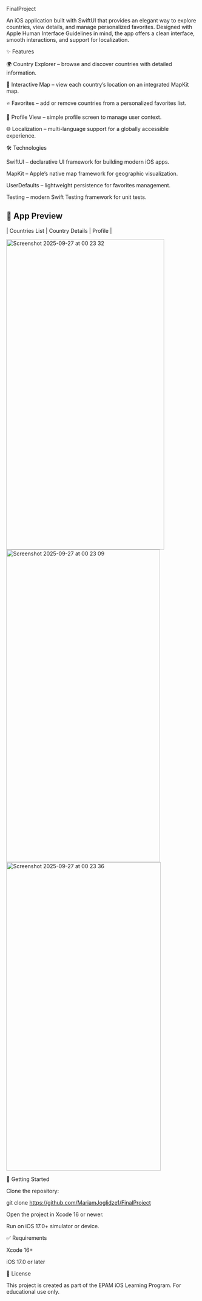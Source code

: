 FinalProject

An iOS application built with SwiftUI that provides an elegant way to explore countries, view details, and manage personalized favorites. Designed with Apple Human Interface Guidelines in mind, the app offers a clean interface, smooth interactions, and support for localization.

✨ Features

🌍 Country Explorer – browse and discover countries with detailed information.

📍 Interactive Map – view each country’s location on an integrated MapKit map.

⭐ Favorites – add or remove countries from a personalized favorites list.

👤 Profile View – simple profile screen to manage user context.

🌐 Localization – multi-language support for a globally accessible experience.

🛠️ Technologies

SwiftUI – declarative UI framework for building modern iOS apps.

MapKit – Apple’s native map framework for geographic visualization.

UserDefaults – lightweight persistence for favorites management.

Testing – modern Swift Testing framework for unit tests.

## 📱 App Preview

| Countries List | Country Details |  Profile |

<img width="416" height="819" alt="Screenshot 2025-09-27 at 00 23 32" src="https://github.com/user-attachments/assets/3e2a329e-cc15-49b3-a624-59913b6f0367" />

<img width="405" height="825" alt="Screenshot 2025-09-27 at 00 23 09" src="https://github.com/user-attachments/assets/230f2451-cd0d-4372-b9bf-c9d07b91ef51" />

<img width="407" height="814" alt="Screenshot 2025-09-27 at 00 23 36" src="https://github.com/user-attachments/assets/2d3244c7-5a8e-4017-9442-d603a01c35e3" />




🚀 Getting Started

Clone the repository:

git clone https://github.com/MariamJoglidze1/FinalProject


Open the project in Xcode 16 or newer.

Run on iOS 17.0+ simulator or device.

✅ Requirements

Xcode 16+

iOS 17.0 or later

📖 License

This project is created as part of the EPAM iOS Learning Program. For educational use only.
